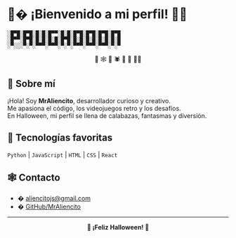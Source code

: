 
# 🎃� ¡Bienvenido a mi perfil! 👾🎃

```
░█▀█░█▀█░█░█░█▀▀░█░█░█▀█░█▀█░█▀█░█▀█
░█▀▀░█▀█░█░█░█░█░█▀█░█░█░█░█░█░█░█░█
░▀░░░▀░▀░▀▀▀░▀▀▀░▀░▀░▀▀▀░▀▀▀░▀▀▀░▀░▀
```

<p align="center">
🎃 🕸️ 👻 🕷️ 👾 🦇 🧙‍♂️
</p>

## 👾 Sobre mí

¡Hola! Soy **MrAliencito**, desarrollador curioso y creativo.<br>
Me apasiona el código, los videojuegos retro y los desafíos.<br>
En Halloween, mi perfil se llena de calabazas, fantasmas y diversión.

## 🎃 Tecnologías favoritas

`Python` | `JavaScript` | `HTML` | `CSS` | `React`

## 🕸️ Contacto

- � aliencitojs@gmail.com
- � [GitHub/MrAliencito](https://github.com/MrAliencito)

---

<p align="center">
<b>👻 ¡Feliz Halloween! 👻</b>
</p>
